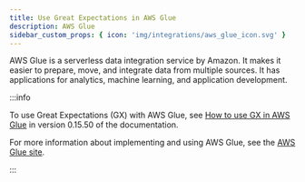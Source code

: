 ```yaml
---
title: Use Great Expectations in AWS Glue
description: AWS Glue
sidebar_custom_props: { icon: 'img/integrations/aws_glue_icon.svg' }
---
```


AWS Glue is a serverless data integration service by Amazon.  It makes it easier to prepare, move, and integrate data from multiple sources.  It has applications for analytics, machine learning, and application development.

:::info 

To use Great Expectations (GX) with AWS Glue, see [How to use GX in AWS Glue](/docs/0.15.50/deployment_patterns/how_to_use_great_expectations_in_aws_glue) in version 0.15.50 of the documentation.

For more information about implementing and using AWS Glue, see the [AWS Glue site](https://aws.amazon.com/glue/).

:::

